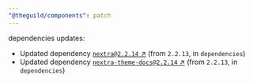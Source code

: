 ```yaml
---
"@theguild/components": patch
---
```

dependencies updates:
  - Updated dependency [`nextra@2.2.14` ↗︎](https://www.npmjs.com/package/nextra/v/2.2.14) (from `2.2.13`, in `dependencies`)
  - Updated dependency [`nextra-theme-docs@2.2.14` ↗︎](https://www.npmjs.com/package/nextra-theme-docs/v/2.2.14) (from `2.2.13`, in `dependencies`)
